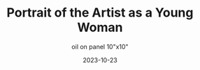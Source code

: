 ---
weight: 8
images:
- https://www.instagram.com/p/Cywjwb0vvhk/media/?size=l

title: Portrait of the Artist as a Young Woman
subtitle: oil on panel 10"x10"
hideExif: true
multipleColumn: true
date: 2023-10-23
tags:
- archive # all posts
- painting
- oil
- 错误记忆
---